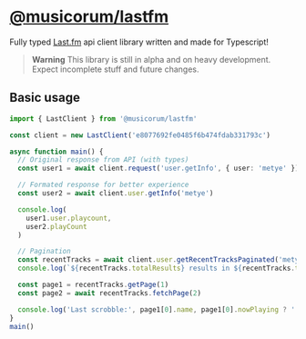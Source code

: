 # [@musicorum/lastfm](https://www.npmjs.com/package/@musicorum/lastfm)



Fully typed [Last.fm](https://last.fm) api client library written and made for Typescript!

> **Warning**
> This library is still in alpha and on heavy development. Expect incomplete stuff and future changes.

## Basic usage

```ts
import { LastClient } from '@musicorum/lastfm'

const client = new LastClient('e8077692fe0485f6b474fdab331793c')

async function main() {
  // Original response from API (with types)
  const user1 = await client.request('user.getInfo', { user: 'metye' })

  // Formated response for better experience
  const user2 = await client.user.getInfo('metye')

  console.log(
    user1.user.playcount,
    user2.playCount
  )

  // Pagination
  const recentTracks = await client.user.getRecentTracksPaginated('metye')
  console.log(`${recentTracks.totalResults} results in ${recentTracks.totalPages} pages`)

  const page1 = recentTracks.getPage(1)
  const page2 = await recentTracks.fetchPage(2)

  console.log('Last scrobble:', page1[0].name, page1[0].nowPlaying ? ' - Now playing' : '')
}
main()
```
